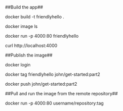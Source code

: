 ##Build the app##

docker build -t friendlyhello .

docker image ls

docker run -p 4000:80 friendlyhello

curl http://localhost:4000



##Publish the image##

docker login

docker tag friendlyhello john/get-started:part2

docker push john/get-started:part2


##Pull and run the image from the remote repository##

docker run -p 4000:80 username/repository:tag




